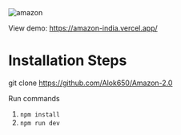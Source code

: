 
<img src = "https://www.linkpicture.com/q/page.png" alt = "amazon"/>

View demo: https://amazon-india.vercel.app/

# Installation Steps

git clone https://github.com/Alok650/Amazon-2.0

Run commands
1) ```npm install```
2) ```npm run dev```

